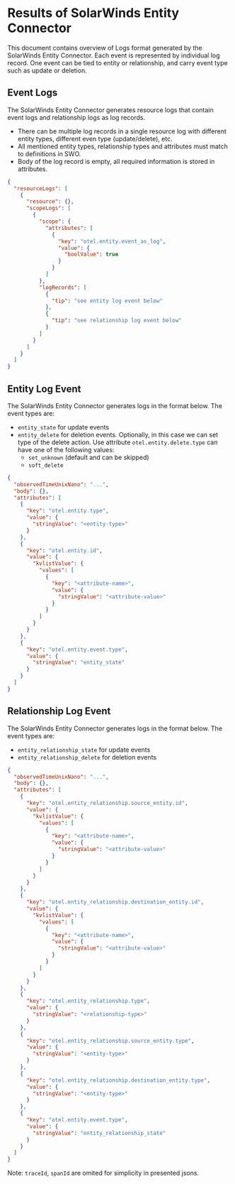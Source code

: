 # Results of SolarWinds Entity Connector

This document contains overview of Logs format generated by the SolarWinds Entity Connector.
Each event is represented by individual log record. One event can be tied to entity or relationship,
and carry event type such as update or deletion.

## Event Logs
The SolarWinds Entity Connector generates resource logs that contain event logs and relationship logs as
log records. 

- There can be multiple log records in a single resource log with different
entity types, different even type (update/delete), etc. 
- All mentioned entity types, relationship types
and attributes must match to definitions in SWO. 
- Body of the log record is empty, all required information is stored in attributes.

```json
{
  "resourceLogs": [
    {
      "resource": {},
      "scopeLogs": [
        {
          "scope": {
            "attributes": [
              {
                "key": "otel.entity.event_as_log",
                "value": {
                  "boolValue": true
                }
              }
            ]
          },
          "logRecords": [
            {
              "tip": "see entity log event below"
            },
            {
              "tip": "see relationship log event below"
            }
          ]
        }
      ]
    }
  ]
}
```

## Entity Log Event
The SolarWinds Entity Connector generates logs in the format below. The event types are:
- `entity_state` for update events
- `entity_delete` for deletion events. Optionally, in this case we can set type of the delete action. 
Use attribute `otel.entity.delete.type` can have one of the following values:
  - `set_unknown` (default and can be skipped)
  - `soft_delete`

```json
{
  "observedTimeUnixNano": "...",
  "body": {},
  "attributes": [
    {
      "key": "otel.entity.type",
      "value": {
        "stringValue": "<entity-type>"
      }
    },
    {
      "key": "otel.entity.id",
      "value": {
        "kvlistValue": {
          "values": [
            {
              "key": "<attribute-name>",
              "value": {
                "stringValue": "<attribute-value>"
              }
            }
          ]
        }
      }
    },
    {
      "key": "otel.entity.event.type",
      "value": {
        "stringValue": "entity_state"
      }
    }
  ]
}
```

## Relationship Log Event
The SolarWinds Entity Connector generates logs in the format below. The event types are:
- `entity_relationship_state` for update events
- `entity_relationship_delete` for deletion events

```json
{
  "observedTimeUnixNano": "...",
  "body": {},
  "attributes": [
    {
      "key": "otel.entity_relationship.source_entity.id",
      "value": {
        "kvlistValue": {
          "values": [
            {
              "key": "<attribute-name>",
              "value": {
                "stringValue": "<attribute-value>"
              }
            }
          ]
        }
      }
    },
    {
      "key": "otel.entity_relationship.destination_entity.id",
      "value": {
        "kvlistValue": {
          "values": [
            {
              "key": "<attribute-name>",
              "value": {
                "stringValue": "<attribute-value>"
              }
            }
          ]
        }
      }
    },
    {
      "key": "otel.entity_relationship.type",
      "value": {
        "stringValue": "<relationship-type>"
      }
    },
    {
      "key": "otel.entity_relationship.source_entity.type",
      "value": {
        "stringValue": "<entity-type>"
      }
    },
    {
      "key": "otel.entity_relationship.destination_entity.type",
      "value": {
        "stringValue": "<entity-type>"
      }
    },
    {
      "key": "otel.entity.event.type",
      "value": {
        "stringValue": "entity_relationship_state"
      }
    }
  ]
}

```
Note: `traceId`, `spanId` are omited for simplicity in presented jsons.